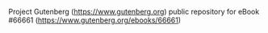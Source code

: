 Project Gutenberg (https://www.gutenberg.org) public repository for
eBook #66661 (https://www.gutenberg.org/ebooks/66661)
